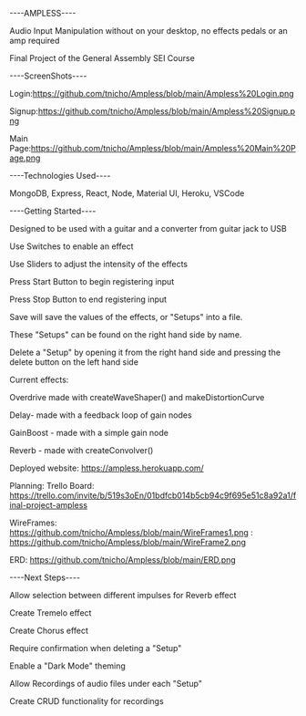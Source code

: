 ----AMPLESS----

Audio Input Manipulation without on your desktop, no effects pedals or an amp required

Final Project of the General Assembly SEI Course

----ScreenShots----

Login:https://github.com/tnicho/Ampless/blob/main/Ampless%20Login.png

Signup:https://github.com/tnicho/Ampless/blob/main/Ampless%20Signup.png

Main Page:https://github.com/tnicho/Ampless/blob/main/Ampless%20Main%20Page.png

----Technologies Used----

MongoDB, Express, React, Node, Material UI, Heroku, VSCode

----Getting Started----

Designed to be used with a guitar and a converter from guitar jack to USB

Use Switches to enable an effect

Use Sliders to adjust the intensity of the effects

Press Start Button to begin registering input

Press Stop Button to end registering input

Save will save the values of the effects, or "Setups" into a file.

These "Setups" can be found on the right hand side by name.

Delete a "Setup" by opening it from the right hand side and pressing the delete button on the left hand side

Current effects:

Overdrive made with createWaveShaper() and makeDistortionCurve

Delay- made with a feedback loop of gain nodes

GainBoost - made with a simple gain node

Reverb - made with createConvolver()

Deployed website: https://ampless.herokuapp.com/

Planning:
Trello Board: https://trello.com/invite/b/519s3oEn/01bdfcb014b5cb94c9f695e51c8a92a1/final-project-ampless

WireFrames:   https://github.com/tnicho/Ampless/blob/main/WireFrames1.png
          :   https://github.com/tnicho/Ampless/blob/main/WireFrame2.png
              
ERD:          https://github.com/tnicho/Ampless/blob/main/ERD.png

----Next Steps----

Allow selection between different impulses for Reverb effect

Create Tremelo effect

Create Chorus effect

Require confirmation when deleting a "Setup"

Enable a "Dark Mode" theming

Allow Recordings of audio files under each "Setup"

Create CRUD functionality for recordings

